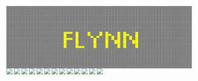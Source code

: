 <p>
  <img align="left" width="490" height="165" src="Flynn_GOL_new.gif"/>
  <div align="left">
    <p>
      <img src="https://img.shields.io/badge/python-3670A0?style=for-the-badge&logo=python&logoColor=ffdd54"/>
      <img src="https://img.shields.io/badge/postgres-%23316192.svg?style=for-the-badge&logo=postgresql&logoColor=white"/>
      <img src="https://img.shields.io/badge/r-%23276DC3.svg?style=for-the-badge&logo=r&logoColor=white"/>
      <img src="https://img.shields.io/badge/jenkins-%232C5263.svg?style=for-the-badge&logo=jenkins&logoColor=white"/>
      <img src="https://img.shields.io/badge/sqlite-%2307405e.svg?style=for-the-badge&logo=sqlite&logoColor=white"/>
      <img src="https://img.shields.io/badge/docker-%230db7ed.svg?style=for-the-badge&logo=docker&logoColor=white"/>
      <img src="https://img.shields.io/badge/shell_script-%23121011.svg?style=for-the-badge&logo=gnu-bash&logoColor=white"/>
      <img src="https://img.shields.io/badge/flask-%23000.svg?style=for-the-badge&logo=flask&logoColor=white"/>
      <img src="https://img.shields.io/badge/github-%23121011.svg?style=for-the-badge&logo=github&logoColor=white"/>
      <img src="https://img.shields.io/badge/git-%23F05033.svg?style=for-the-badge&logo=git&logoColor=white"/>
      <img src="https://img.shields.io/badge/TensorFlow-%23FF6F00.svg?style=for-the-badge&logo=TensorFlow&logoColor=white"/>
      <img src="https://img.shields.io/badge/scikit--learn-%23F7931E.svg?style=for-the-badge&logo=scikit-learn&logoColor=white"/>
      <img src="https://img.shields.io/badge/latex-%23008080.svg?style=for-the-badge&logo=latex&logoColor=white"/>
    </p>
  </div>
</p>
